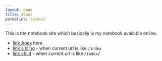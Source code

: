 ```yaml
---
layout: page
title: About
permalink: /about/
---
```


This is the notebook site which basically is my notebook available online.

- [link Apex](/link-apex) here.
- [link sibling](./link-sibling) - when current url is like `/index`
- [link child](link-child) - when current url is like `/index/`

